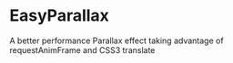 EasyParallax
============

A better performance Parallax effect taking advantage of requestAnimFrame and CSS3 translate
